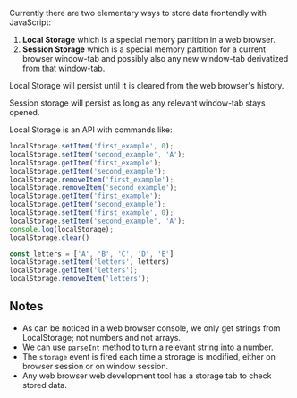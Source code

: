 Currently there are two elementary ways to store data frontendly with JavaScript:

1. **Local Storage** which is a special memory partition in a web browser.
1. **Session Storage** which is a special memory partition for a current browser window-tab and possibly also any new window-tab derivatized from that window-tab.

Local Storage will persist until it is cleared from the web browser's history.

Session storage will persist as long as any relevant window-tab stays opened.

Local Storage is an API with commands like:

```js
localStorage.setItem('first_example', 0);
localStorage.setItem('second_example', 'A');
localStorage.getItem('first_example');
localStorage.getItem('second_example');
localStorage.removeItem('first_example');
localStorage.removeItem('second_example');
localStorage.getItem('first_example');
localStorage.getItem('second_example');
localStorage.setItem('first_example', 0);
localStorage.setItem('second_example', 'A');
console.log(localStorage);
localStorage.clear()

const letters = ['A', 'B', 'C', 'D', 'E']
localStorage.setItem('letters', letters)
localStorage.getItem('letters');
localStorage.removeItem('letters');
```

## Notes

* As can be noticed in a web browser console, we only get strings from LocalStorage; not numbers and not arrays.
* We can use `parseInt` method to turn a relevant string into a number.
* The `storage` event is fired each time a strorage is modified, either on browser session or on window session.
* Any web browser web development tool has a storage tab to check stored data.
